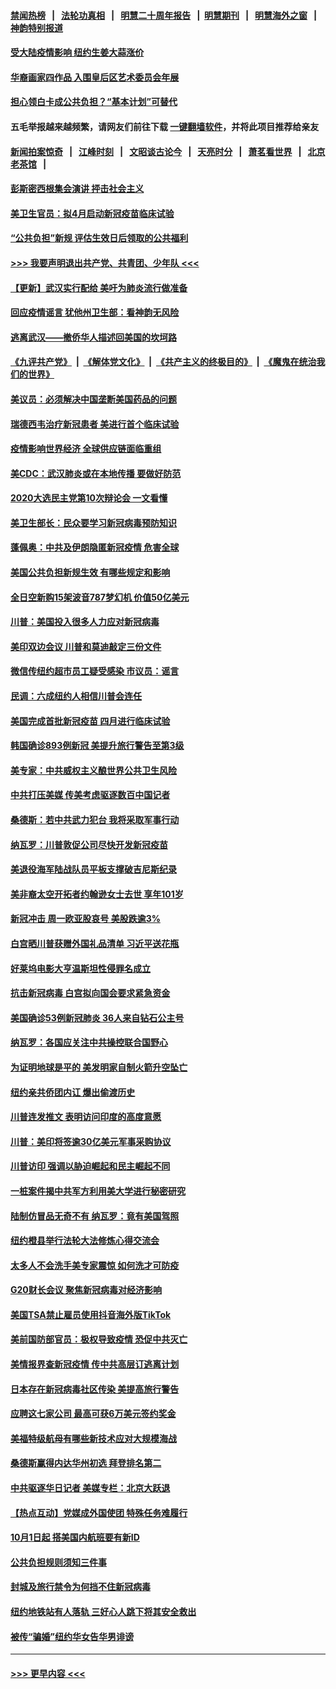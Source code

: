 #### [禁闻热榜](热点新闻.md?=0)  &nbsp;&nbsp;|&nbsp;&nbsp; [法轮功真相](https://github.com/gfw-breaker/truth/blob/master/README.md?=0) &nbsp;&nbsp;|&nbsp;&nbsp; [明慧二十周年报告](https://github.com/gfw-breaker/mh-reports/blob/master/README.md?=0) &nbsp;&nbsp;|&nbsp;&nbsp;[明慧期刊](https://github.com/gfw-breaker/mh-qikan) &nbsp;&nbsp;|&nbsp;&nbsp; [明慧海外之窗](https://github.com/gfw-breaker/mh-news/blob/master/README.md?=0) &nbsp;&nbsp;|&nbsp;&nbsp; [神韵特别报道](https://github.com/gfw-breaker/mh-news/blob/master/shenyun.md?=0)
#### [受大陆疫情影响  纽约生姜大蒜涨价](../pages/nsc412/n11896485.md?t=02261731) 
#### [华裔画家四作品  入围皇后区艺术委员会年展](../pages/nsc412/n11896497.md?t=02261731) 
#### [担心领白卡成公共负担？“基本计划”可替代](../pages/nsc412/n11896478.md?t=02261731) 
#### 五毛举报越来越频繁，请网友们前往下载 [一键翻墙软件](https://github.com/gfw-breaker/ssr-accounts)，并将此项目推荐给亲友
#### [新闻拍案惊奇](https://github.com/gfw-breaker/banned-news/blob/master/pages/link4.md) &nbsp;&nbsp;|&nbsp;&nbsp; [江峰时刻](https://github.com/gfw-breaker/banned-news/blob/master/pages/link4.md) &nbsp;&nbsp;|&nbsp;&nbsp; [文昭谈古论今](https://github.com/gfw-breaker/banned-news/blob/master/pages/link4.md) &nbsp;&nbsp;|&nbsp;&nbsp; [天亮时分](https://github.com/gfw-breaker/banned-news/blob/master/pages/link4.md) &nbsp;&nbsp;|&nbsp;&nbsp; [萧茗看世界](https://github.com/gfw-breaker/banned-news/blob/master/pages/link4.md) &nbsp;&nbsp;|&nbsp;&nbsp; [北京老茶馆](https://github.com/gfw-breaker/banned-news/blob/master/pages/link4.md) &nbsp;&nbsp;|&nbsp;&nbsp; 
#### [彭斯密西根集会演讲 抨击社会主义](../pages/nsc412/n11896543.md?t=02261731) 
#### [美卫生官员：拟4月启动新冠疫苗临床试验](../pages/nsc412/n11896357.md?t=02261731) 
#### [“公共负担”新规  评估生效日后领取的公共福利](../pages/nsc412/n11893847.md?t=02261731) 
#### [>>> 我要声明退出共产党、共青团、少年队 <<<](https://github.com/begood0513/goodnews/blob/master/quit/letter.md) 
#### [【更新】武汉实行配给 美吁为肺炎流行做准备](../pages/nsc412/n11890652.md?t=02261731) 
#### [回应疫情谣言 犹他州卫生部：看神韵无风险](../pages/nsc412/n11896078.md?t=02261731) 
#### [逃离武汉——撤侨华人描述回美国的坎坷路](../pages/nsc412/n11895897.md?t=02261731) 
#### [《九评共产党》](https://github.com/begood0513/9ping.md/blob/master/README.md) &nbsp;|&nbsp; [《解体党文化》](../../../../jtdwh.md/blob/master/README.md)  &nbsp;|&nbsp; [《共产主义的终极目的》](../../../../gczydzjmd.md/blob/master/README.md) &nbsp;|&nbsp; [《魔鬼在统治我们的世界》](../../../../mgztzwmdsj.md/blob/master/README.md) 
#### [美议员：必须解决中国垄断美国药品的问题](../pages/nsc412/n11895991.md?t=02261731) 
#### [瑞德西韦治疗新冠患者 美进行首个临床试验](../pages/nsc412/n11895845.md?t=02261731) 
#### [疫情影响世界经济 全球供应链面临重组](../pages/nsc412/n11895634.md?t=02261731) 
#### [美CDC：武汉肺炎或在本地传播 要做好防范](../pages/nsc412/n11895597.md?t=02261731) 
#### [2020大选民主党第10次辩论会 一文看懂](../pages/nsc412/n11895486.md?t=02261731) 
#### [美卫生部长：民众要学习新冠病毒预防知识](../pages/nsc412/n11895308.md?t=02261731) 
#### [蓬佩奥：中共及伊朗隐匿新冠疫情 危害全球](../pages/nsc412/n11895492.md?t=02261731) 
#### [美国公共负担新规生效 有哪些规定和影响](../pages/nsc412/n11893866.md?t=02261731) 
#### [全日空新购15架波音787梦幻机 价值50亿美元](../pages/nsc412/n11895154.md?t=02261731) 
#### [川普：美国投入很多人力应对新冠病毒](../pages/nsc412/n11894977.md?t=02261731) 
#### [美印双边会议 川普和莫迪敲定三份文件](../pages/nsc412/n11894247.md?t=02261731) 
#### [微信传纽约超市员工疑受感染  市议员：谣言](../pages/nsc412/n11893861.md?t=02261731) 
#### [民调：六成纽约人相信川普会连任](../pages/nsc412/n11893884.md?t=02261731) 
#### [美国完成首批新冠疫苗 四月进行临床试验](../pages/nsc412/n11893526.md?t=02261731) 
#### [韩国确诊893例新冠 美提升旅行警告至第3级](../pages/nsc412/n11893662.md?t=02261731) 
#### [美专家：中共威权主义酿世界公共卫生风险](../pages/nsc412/n11893474.md?t=02261731) 
#### [中共打压美媒 传美考虑驱逐数百中国记者](../pages/nsc412/n11893178.md?t=02261731) 
#### [桑德斯：若中共武力犯台 我将采取军事行动](../pages/nsc412/n11893282.md?t=02261731) 
#### [纳瓦罗：川普敦促公司尽快开发新冠疫苗](../pages/nsc412/n11893211.md?t=02261731) 
#### [美退役海军陆战队员平板支撑破吉尼斯纪录](../pages/nsc412/n11893022.md?t=02261731) 
#### [美非裔太空开拓者约翰逊女士去世 享年101岁](../pages/nsc412/n11892917.md?t=02261731) 
#### [新冠冲击 周一欧亚股哀号 美股跌逾3%](../pages/nsc412/n11892648.md?t=02261731) 
#### [白宫晒川普获赠外国礼品清单 习近平送花瓶](../pages/nsc412/n11892985.md?t=02261731) 
#### [好莱坞电影大亨温斯坦性侵罪名成立](../pages/nsc412/n11892907.md?t=02261731) 
#### [抗击新冠病毒 白宫拟向国会要求紧急资金](../pages/nsc412/n11892943.md?t=02261731) 
#### [美国确诊53例新冠肺炎 36人来自钻石公主号](../pages/nsc412/n11892877.md?t=02261731) 
#### [纳瓦罗：各国应关注中共操控联合国野心](../pages/nsc412/n11892856.md?t=02261731) 
#### [为证明地球是平的 美发明家自制火箭升空坠亡](../pages/nsc412/n11892645.md?t=02261731) 
#### [纽约亲共侨团内讧 爆出偷渡历史](../pages/nsc412/n11891235.md?t=02261731) 
#### [川普连发推文 表明访问印度的高度意愿](../pages/nsc412/n11891927.md?t=02261731) 
#### [川普：美印将签逾30亿美元军事采购协议](../pages/nsc412/n11892494.md?t=02261731) 
#### [川普访印 强调以胁迫崛起和民主崛起不同](../pages/nsc412/n11891855.md?t=02261731) 
#### [一桩案件揭中共军方利用美大学进行秘密研究](../pages/nsc412/n11891206.md?t=02261731) 
#### [陆制仿冒品无奇不有 纳瓦罗：竟有美国驾照](../pages/nsc412/n11890953.md?t=02261731) 
#### [纽约橙县举行法轮大法修炼心得交流会](../pages/nsc412/n11890760.md?t=02261731) 
#### [太多人不会洗手美专家震惊 如何洗才可防疫](../pages/nsc412/n11875866.md?t=02261731) 
#### [G20财长会议 聚焦新冠病毒对经济影响](../pages/nsc412/n11890400.md?t=02261731) 
#### [美国TSA禁止雇员使用抖音海外版TikTok](../pages/nsc412/n11890500.md?t=02261731) 
#### [美前国防部官员：极权导致疫情 恐促中共灭亡](../pages/nsc412/n11889092.md?t=02261731) 
#### [美情报界查新冠疫情 传中共高层订逃离计划](../pages/nsc412/n11888161.md?t=02261731) 
#### [日本存在新冠病毒社区传染 美提高旅行警告](../pages/nsc412/n11889917.md?t=02261731) 
#### [应聘这七家公司 最高可获6万美元签约奖金](../pages/nsc412/n11879446.md?t=02261731) 
#### [美福特级航母有哪些新技术应对大规模海战](../pages/nsc412/n11882087.md?t=02261731) 
#### [桑德斯赢得内达华州初选 拜登排名第二](../pages/nsc412/n11888760.md?t=02261731) 
#### [中共驱逐华日记者 美媒专栏：北京大跃退](../pages/nsc412/n11888453.md?t=02261731) 
#### [【热点互动】党媒成外国使团 特殊任务难履行](../pages/nsc412/n11888306.md?t=02261731) 
#### [10月1日起 搭美国内航班要有新ID](../pages/nsc412/n11888243.md?t=02261731) 
#### [公共负担规则须知三件事](../pages/nsc412/n11888123.md?t=02261731) 
#### [封城及旅行禁令为何挡不住新冠病毒](../pages/nsc412/n11888067.md?t=02261731) 
#### [纽约地铁站有人落轨   三好心人跳下将其安全救出](../pages/nsc412/n11888088.md?t=02261731) 
#### [被传“骗婚”纽约华女告华男诽谤](../pages/nsc412/n11887303.md?t=02261731) 

----
#### [ >>> 更早内容 <<< ](../indexes/nsc412-earlier.md)
